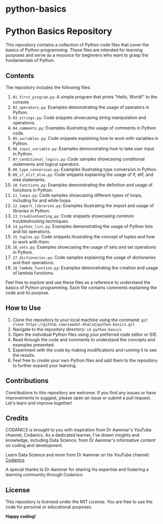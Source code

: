 # python-basics
# Python Basics Repository

This repository contains a collection of Python code files that cover the basics of Python programming. These files are intended for learning purposes and serve as a resource for beginners who want to grasp the fundamentals of Python.

## Contents

The repository includes the following files:

1. `01_first_program.py`: A simple program that prints "Hello, World!" to the console.
2. `02_operators.py`: Examples demonstrating the usage of operators in Python.
3. `03_strings.py`: Code snippets showcasing string manipulation and operations.
4. `04_comments.py`: Examples illustrating the usage of comments in Python code.
5. `05_variables.py`: Code snippets explaining how to work with variables in Python.
6. `06_input_variable.py`: Examples demonstrating how to take user input in Python.
7. `07_conditional_logics.py`: Code samples showcasing conditional statements and logical operators.
8. `08_type_conversion.py`: Examples illustrating type conversion in Python.
9. `09_if_elif_else.py`: Code snippets explaining the usage of if, elif, and else statements.
10. `10_functions.py`: Examples demonstrating the definition and usage of functions in Python.
11. `11_loops.py`: Code samples showcasing different types of loops, including for and while loops.
12. `12_import_libraries.py`: Examples illustrating the import and usage of libraries in Python.
13. `13_troubleshooting.py`: Code snippets showcasing common troubleshooting techniques.
14. `14_python_list.py`: Examples demonstrating the usage of Python lists and list operations.
15. `15_tuples.py`: Code snippets illustrating the concept of tuples and how to work with them.
16. `16_sets.py`: Examples showcasing the usage of sets and set operations in Python.
17. `17_dictionaries.py`: Code samples explaining the usage of dictionaries and their operations.
18. `18_lambda_function.py`: Examples demonstrating the creation and usage of lambda functions.

Feel free to explore and use these files as a reference to understand the basics of Python programming. Each file contains comments explaining the code and its purpose.

## How to Use

1. Clone the repository to your local machine using the command: `git clone https://github.com/saadat-khalid/python-basics.git`
2. Navigate to the repository directory: `cd python-basics`
3. Open the individual Python files using your preferred code editor or IDE.
4. Read through the code and comments to understand the concepts and examples presented.
5. Experiment with the code by making modifications and running it to see the results.
6. Feel free to create your own Python files and add them to the repository to further expand your learning.

## Contributions

Contributions to this repository are welcome. If you find any issues or have improvements to suggest, please open an issue or submit a pull request. Let's learn and improve together!

## Credits

CODANICS is brought to you with inspiration from Dr Aammar's YouTube channel, Codanics. As a dedicated learner, I've drawn insights and knowledge, including Data Science, from Dr Aammar's informative content on coding and development.

Learn Data Science and more from Dr Aammar on his YouTube channel: [Codanics](https://www.youtube.com/@Codanics)

A special thanks to Dr Aammar for sharing his expertise and fostering a learning community through Codanics.

## License

This repository is licensed under the MIT License. You are free to use the code for personal or educational purposes.

**Happy coding!**
